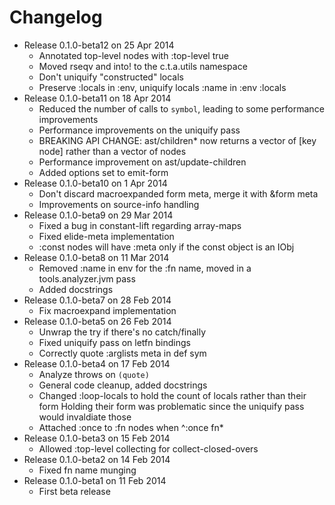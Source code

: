 Changelog
========================================
* Release 0.1.0-beta12 on 25 Apr 2014
  * Annotated top-level nodes with :top-level true
  * Moved rseqv and into! to the c.t.a.utils namespace
  * Don't uniquify "constructed" locals
  * Preserve :locals in :env, uniquify locals :name in :env :locals
* Release 0.1.0-beta11 on 18 Apr 2014
  * Reduced the number of calls to `symbol`, leading to some performance improvements
  * Performance improvements on the uniquify pass
  * BREAKING API CHANGE: ast/children* now returns a vector of [key node] rather than
    a vector of nodes
  * Performance improvement on ast/update-children
  * Added options set to emit-form
* Release 0.1.0-beta10 on 1 Apr 2014
  * Don't discard macroexpanded form meta, merge it with &form meta
  * Improvements on source-info handling
* Release 0.1.0-beta9 on 29 Mar 2014
  * Fixed a bug in constant-lift regarding array-maps
  * Fixed elide-meta implementation
  * :const nodes will have :meta only if the const object is an IObj
* Release 0.1.0-beta8 on 11 Mar 2014
  * Removed :name in env for the :fn name, moved in a tools.analyzer.jvm pass
  * Added docstrings
* Release 0.1.0-beta7 on 28 Feb 2014
  * Fix macroexpand implementation
* Release 0.1.0-beta5 on 26 Feb 2014
  * Unwrap the try if there's no catch/finally
  * Fixed uniquify pass on letfn bindings
  * Correctly quote :arglists meta in def sym
* Release 0.1.0-beta4 on 17 Feb 2014
  * Analyze throws on `(quote)`
  * General code cleanup, added docstrings
  * Changed :loop-locals to hold the count of locals rather than their form
    Holding their form was problematic since the uniquify pass would invaldiate those
  * Attached :once to :fn nodes when ^:once fn*
* Release 0.1.0-beta3 on 15 Feb 2014
  * Allowed :top-level collecting for collect-closed-overs
* Release 0.1.0-beta2 on 14 Feb 2014
  * Fixed fn name munging
* Release 0.1.0-beta1 on 11 Feb 2014
  * First beta release
